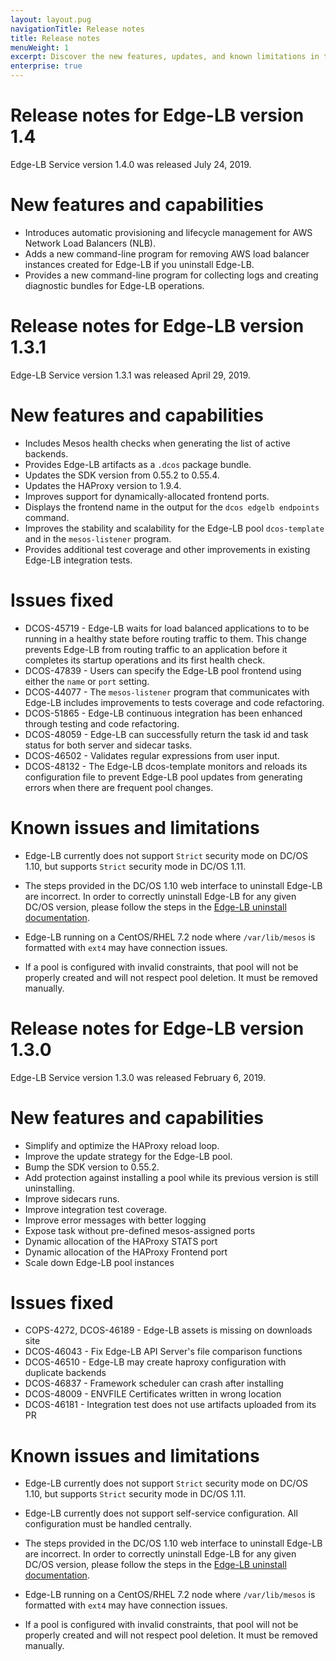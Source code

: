 ```yaml
---
layout: layout.pug
navigationTitle: Release notes
title: Release notes
menuWeight: 1
excerpt: Discover the new features, updates, and known limitations in this release of the Edge-LB service
enterprise: true
---
```

# Release notes for Edge-LB version 1.4
Edge-LB Service version 1.4.0 was released July 24, 2019.

# New features and capabilities
- Introduces automatic provisioning and lifecycle management for AWS Network Load Balancers (NLB).
- Adds a new command-line program for removing AWS load balancer instances created for Edge-LB if you uninstall Edge-LB.
- Provides a new command-line program for collecting logs and creating diagnostic bundles for Edge-LB operations.

# Release notes for Edge-LB version 1.3.1
Edge-LB Service version 1.3.1 was released April 29, 2019.

# New features and capabilities

- Includes Mesos health checks when generating the list of active backends.
- Provides Edge-LB artifacts as a `.dcos` package bundle.
- Updates the SDK version from 0.55.2 to 0.55.4.
- Updates the HAProxy version to 1.9.4.
- Improves support for dynamically-allocated frontend ports.
- Displays the frontend name in the output for the `dcos edgelb endpoints` command.
- Improves the stability and scalability for the Edge-LB pool `dcos-template` and in the `mesos-listener` program.
- Provides additional test coverage and other improvements in existing Edge-LB integration tests.

# Issues fixed

- DCOS-45719 - Edge-LB waits for load balanced applications to to be running in a healthy state before routing traffic to them. This change prevents Edge-LB from routing traffic to an application before it completes its startup operations and its first health check. 
- DCOS-47839 - Users can specify the Edge-LB pool frontend using either the `name` or `port` setting.
- DCOS-44077 - The `mesos-listener` program that communicates with Edge-LB includes improvements to tests coverage and code refactoring.
- DCOS-51865 - Edge-LB continuous integration has been enhanced through testing and code refactoring.
- DCOS-48059 - Edge-LB can successfully return the task id and task status for both server and sidecar tasks.
- DCOS-46502 - Validates regular expressions from user input.
- DCOS-48132 - The Edge-LB dcos-template monitors and reloads its configuration file to prevent Edge-LB pool updates from generating errors when there are frequent pool changes. 

# Known issues and limitations

- Edge-LB currently does not support `Strict` security mode on DC/OS 1.10, but supports `Strict` security mode in DC/OS 1.11.

- The steps provided in the DC/OS 1.10 web interface to uninstall Edge-LB are incorrect. In order to correctly uninstall Edge-LB for any given DC/OS version, please follow the steps in the [Edge-LB uninstall documentation](/services/edge-lb/1.4/uninstalling/).

- Edge-LB running on a CentOS/RHEL 7.2 node where `/var/lib/mesos` is formatted with `ext4` may have connection issues.

- If a pool is configured with invalid constraints, that pool will not be properly created and will not respect pool deletion. It must be removed manually.

# Release notes for Edge-LB version 1.3.0
Edge-LB Service version 1.3.0 was released February 6, 2019.

# New features and capabilities

- Simplify and optimize the HAProxy reload loop.
- Improve the update strategy for the Edge-LB pool.
- Bump the SDK version to 0.55.2.
- Add protection against installing a pool while its previous version is still uninstalling.
- Improve sidecars runs.
- Improve integration test coverage.
- Improve error messages with better logging
- Expose task without pre-defined mesos-assigned ports
- Dynamic allocation of the HAProxy STATS port
- Dynamic allocation of the HAProxy Frontend port
- Scale down Edge-LB pool instances

# Issues fixed

- COPS-4272, DCOS-46189 - Edge-LB assets is missing on downloads site
- DCOS-46043 - Fix Edge-LB API Server's file comparison functions
- DCOS-46510 - Edge-LB may create haproxy configuration with duplicate backends
- DCOS-46837 - Framework scheduler can crash after installing
- DCOS-48009 - ENVFILE Certificates written in wrong location
- DCOS-46181 - Integration test does not use artifacts uploaded from its PR

# Known issues and limitations

- Edge-LB currently does not support `Strict` security mode on DC/OS 1.10, but supports `Strict` security mode in DC/OS 1.11.

- Edge-LB currently does not support self-service configuration. All configuration must be handled centrally.

- The steps provided in the DC/OS 1.10 web interface to uninstall Edge-LB are incorrect. In order to correctly uninstall Edge-LB for any given DC/OS version, please follow the steps in the [Edge-LB uninstall documentation](/services/edge-lb/1.4/uninstalling/).

- Edge-LB running on a CentOS/RHEL 7.2 node where `/var/lib/mesos` is formatted with `ext4` may have connection issues.

- If a pool is configured with invalid constraints, that pool will not be properly created and will not respect pool deletion. It must be removed manually.